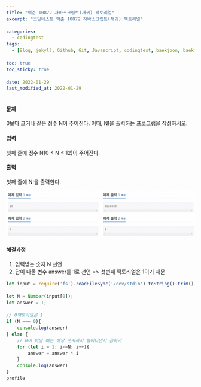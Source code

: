 ```yaml
---
title: "백준 10872 자바스크립트(재귀) 팩토리얼"
excerpt: "코딩테스트 백준 10872 자바스크립트(재귀) 팩토리얼"

categories:
  - codingtest
tags:
  - [Blog, jekyll, Github, Git, Javascript, codingtest, baekjoon, baekjoon 2750, Node.js, 백준, 노드, 코딩테스트, 백준 10872 자바스크립트, 백준 10872 javascript ]

toc: true
toc_sticky: true
 
date: 2022-01-29
last_modified_at: 2022-01-29
---
```


#### 문제
0보다 크거나 같은 정수 N이 주어진다. 이때, N!을 출력하는 프로그램을 작성하시오.

#### 입력
첫째 줄에 정수 N(0 ≤ N ≤ 12)이 주어진다.

#### 출력
첫째 줄에 N!을 출력한다.

![1427](/assets/images/10872.png)

#### 해결과정
1. 입력받는 숫자 N 선언
2. 답이 나올 변수 answer를 1로 선언 => 첫번째 팩토리얼은 1이기 때문

```javascript
let input = require('fs').readFileSync('/dev/stdin').toString().trim().split('\n');

let N = Number(input[0]);
let answer = 1;

// 0팩토리얼은 1
if (N === 0){
    console.log(answer)
} else {
    // 0이 아닐 때는 해당 숫자까지 늘어나면서 곱하기
    for (let i = 1; i<=N; i++){
        answer = answer * i
    }
    console.log(answer)
}
profile
```